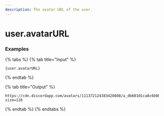 ```yaml
---
description: The avatar URL of the user. 
---
```


# user.avatarURL <user>

### Examples

{% tabs %}
{% tab title="Input" %}
```text
{user.avatarURL}
```
{% endtab %}

{% tab title="Output" %}
```text
https://cdn.discordapp.com/avatars/111372124383428608/a_db60101ca8c6b08e7e1d1ffb23fe0326.gif?size=128
```
{% endtab %}
{% endtabs %}